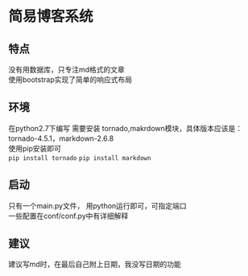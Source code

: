 # 简易博客系统  

## 特点  
没有用数据库，只专注md格式的文章  
使用bootstrap实现了简单的响应式布局  

## 环境  
在python2.7下编写
需要安装 tornado,makrdown模块，具体版本应该是：tornado-4.5.1，markdown-2.6.8  
使用pip安装即可  
`pip install tornado`
`pip install markdown`  


## 启动  
只有一个main.py文件， 用python运行即可，可指定端口  
一些配置在conf/conf.py中有详细解释  

## 建议  
建议写md时，在最后自己附上日期，我没写日期的功能